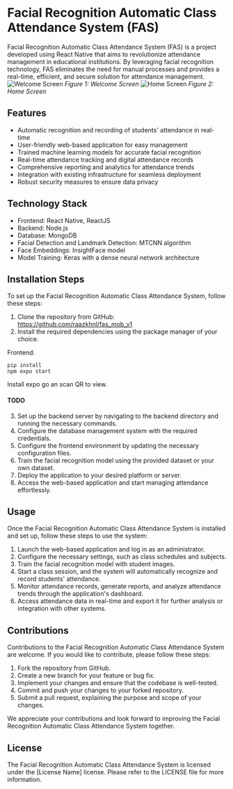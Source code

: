 # Facial Recognition Automatic Class Attendance System (FAS)

Facial Recognition Automatic Class Attendance System (FAS) is a project developed using React Native that aims to revolutionize attendance management in educational institutions. By leveraging facial recognition technology, FAS eliminates the need for manual processes and provides a real-time, efficient, and secure solution for attendance management.
![Welcome Screen](screenshots/welcome.jpg)
*Figure 1: Welcome Screen*
![Home Screen](screenshots/home.jpg)
*Figure 2: Home Screen*

## Features

- Automatic recognition and recording of students' attendance in real-time
- User-friendly web-based application for easy management
- Trained machine learning models for accurate facial recognition
- Real-time attendance tracking and digital attendance records
- Comprehensive reporting and analytics for attendance trends
- Integration with existing infrastructure for seamless deployment
- Robust security measures to ensure data privacy

## Technology Stack

- Frontend: React Native, ReactJS
- Backend: Node.js
- Database: MongoDB
- Facial Detection and Landmark Detection: MTCNN algorithm
- Face Embeddings: InsightFace model
- Model Training: Keras with a dense neural network architecture

## Installation Steps

To set up the Facial Recognition Automatic Class Attendance System, follow these steps:

1. Clone the repository from GitHub: https://github.com/raazkhnl/fas_mob_v1
2. Install the required dependencies using the package manager of your choice.

Frontend:

    pip install
    npm expo start

Install expo go an scan QR to view.

#### TODO
3. Set up the backend server by navigating to the backend directory and running the necessary commands.
4. Configure the database management system with the required credentials.
5. Configure the frontend environment by updating the necessary configuration files.
6. Train the facial recognition model using the provided dataset or your own dataset.
7. Deploy the application to your desired platform or server.
8. Access the web-based application and start managing attendance effortlessly.

## Usage

Once the Facial Recognition Automatic Class Attendance System is installed and set up, follow these steps to use the system:

1. Launch the web-based application and log in as an administrator.
2. Configure the necessary settings, such as class schedules and subjects.
3. Train the facial recognition model with student images.
4. Start a class session, and the system will automatically recognize and record students' attendance.
5. Monitor attendance records, generate reports, and analyze attendance trends through the application's dashboard.
6. Access attendance data in real-time and export it for further analysis or integration with other systems.

## Contributions

Contributions to the Facial Recognition Automatic Class Attendance System are welcome. If you would like to contribute, please follow these steps:

1. Fork the repository from GitHub.
2. Create a new branch for your feature or bug fix.
3. Implement your changes and ensure that the codebase is well-tested.
4. Commit and push your changes to your forked repository.
5. Submit a pull request, explaining the purpose and scope of your changes.

We appreciate your contributions and look forward to improving the Facial Recognition Automatic Class Attendance System together.

## License

The Facial Recognition Automatic Class Attendance System is licensed under the [License Name] license. Please refer to the LICENSE file for more information.